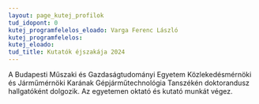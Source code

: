 ```yaml
---
layout: page_kutej_profilok
tud_idopont: 0
kutej_programfelelos_eloado: Varga Ferenc László
kutej_programfelelos: 
kutej_eloado:
tud_title: Kutatók éjszakája 2024
---
```

A Budapesti Műszaki és Gazdaságtudományi Egyetem Közlekedésmérnöki és Járműmérnöki Karának Gépjárműtechnológia Tanszékén doktorandusz hallgatóként dolgozik. Az egyetemen oktató és kutató munkát végez.
